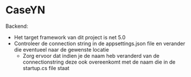 # CaseYN

Backend:
  - Het target framework van dit project is net 5.0
  - Controleer de connection string in de appsettings.json file en verander die eventueel naar de gewenste locatie 
    - Zorg ervoor dat indien je de naam heb veranderd van de connectionstring deze ook overeenkomt met de naam die in de startup.cs file staat 
  

